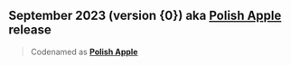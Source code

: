 ## September 2023 (version {0}) aka [Polish Apple](https://www.google.com/search?q=Polish+Apple) release
> Codenamed as **[Polish Apple](https://www.google.com/search?q=Polish+Apple)**
